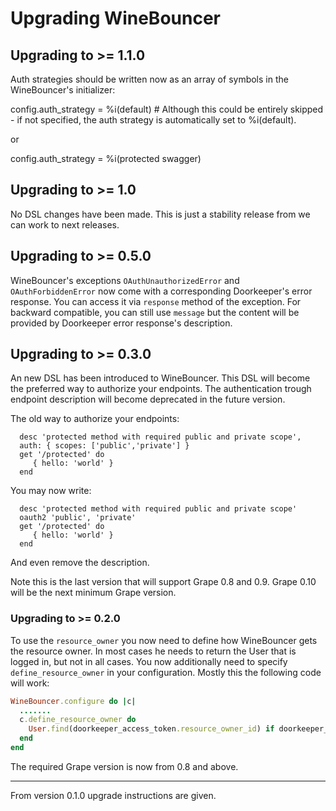 Upgrading WineBouncer
=====================

## Upgrading to >= 1.1.0

Auth strategies should be written now as an array of symbols in the WineBouncer's initializer:

config.auth_strategy = %i(default) # Although this could be entirely skipped - if not specified, the auth strategy is automatically set to %i(default).

or

config.auth_strategy = %i(protected swagger)

## Upgrading to >= 1.0

No DSL changes have been made. This is just a stability release from we can work to next releases.


## Upgrading to >= 0.5.0

WineBouncer's exceptions `OAuthUnauthorizedError` and `OAuthForbiddenError` now come with a
corresponding Doorkeeper's error response. You can access it via `response` method of the exception.
For backward compatible, you can still use `message` but the content will be provided by Doorkeeper
error response's description.

## Upgrading to >=  0.3.0

An new DSL has been introduced to WineBouncer. This DSL will become the preferred way to authorize your endpoints.
The authentication trough endpoint description will become deprecated in the future version.

The old way to authorize your endpoints:

```
  desc 'protected method with required public and private scope',
  auth: { scopes: ['public','private'] }
  get '/protected' do
     { hello: 'world' }
  end
```

You may now write:
```
  desc 'protected method with required public and private scope'
  oauth2 'public', 'private'
  get '/protected' do
     { hello: 'world' }
  end
```

And even remove the description.

Note this is the last version that will support Grape 0.8 and 0.9. Grape 0.10 will be the next minimum Grape version.

### Upgrading to >= 0.2.0

To use the `resource_owner` you now need to define how WineBouncer gets the resource owner. In most cases he needs to return the User that is logged in, but not in all cases.
You now additionally need to specify `define_resource_owner` in your configuration. Mostly this the following code will work:

``` ruby
WineBouncer.configure do |c|
  .......
  c.define_resource_owner do
    User.find(doorkeeper_access_token.resource_owner_id) if doorkeeper_access_token
  end
end
```

The required Grape version is now from 0.8 and above.

------
From version 0.1.0 upgrade instructions are given.
